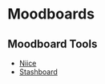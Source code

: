 Moodboards
==========




Moodboard Tools
---------------

- [Niice](http://niice.co)
- [Stashboard](http://www.stashboard.com/)
